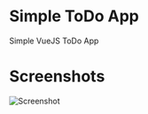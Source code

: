 # Simple ToDo App
Simple VueJS ToDo App
# Screenshots
![Screenshot](https://raw.github.com/ivlev-98/ToDo-app.vue/main/screenshots/1.png)
